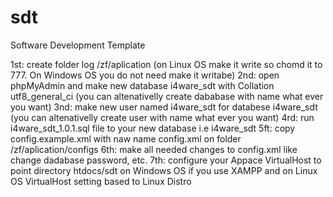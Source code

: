 # sdt
Software Development Template

1st: create folder log /zf/aplication (on Linux OS make it write so chomd it to 777. On Windows OS you do not need make it writabe)
2nd: open phpMyAdmin and make new database i4ware_sdt with Collation utf8_general_ci (you can altenativelly create dababase with name what ever you want)
3nd: make new user named i4ware_sdt for databese i4ware_sdt (you can altenativelly create user with name what ever you want)
4rd: run i4ware_sdt_1.0.1.sql file to your new database i.e i4ware_sdt
5ft: copy config.example.xml with naw name config.xml on folder /zf/aplication/configs
6th: make all needed changes to config.xml like change dadabase password, etc.
7th: configure your Appace VirtualHost to point directory htdocs/sdt on Windows OS if you use XAMPP and on Linux OS VirtualHost setting based to Linux Distro